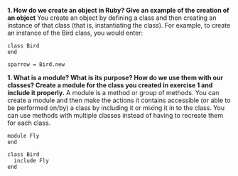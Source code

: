 **1. How do we create an object in Ruby? Give an example of the creation of an object**
You create an object by defining a class and then creating an instance of that class (that is, instantiating the class). For example, to create an instance of the Bird class, you would enter:
```
class Bird
end

sparrow = Bird.new
```

**1. What is a module? What is its purpose? How do we use them with our classes? Create a module for the class you created in exercise 1 and include it properly.**
A module is a method or group of methods. You can create a module and then make the actions it contains accessible (or able to be performed on/by) a class by including it or mixing it in to the class. You can use methods with multiple classes instead of having to recreate them for each class.
```
module Fly
end

class Bird
  include Fly
end
```
